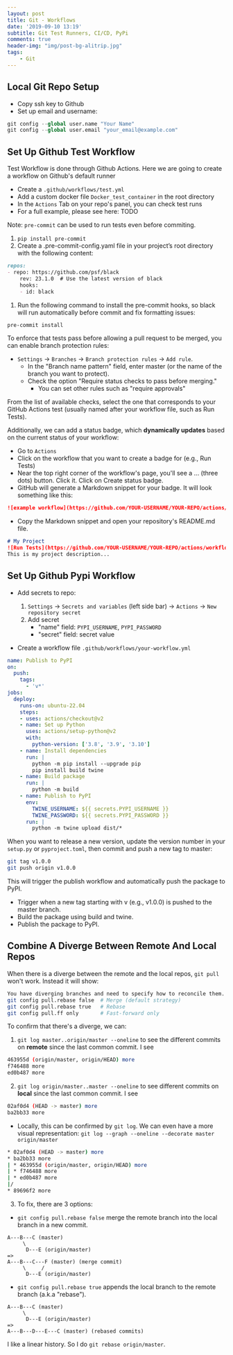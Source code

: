 ```yaml
---
layout: post
title: Git - Workflows
date: '2019-09-10 13:19'
subtitle: Git Test Runners, CI/CD, PyPi
comments: true
header-img: "img/post-bg-alitrip.jpg"
tags:
    - Git
---
```


## Local Git Repo Setup

- Copy ssh key to Github
- Set up email and username:

```python
git config --global user.name "Your Name"
git config --global user.email "your_email@example.com"
```

## Set Up Github Test Workflow

Test Workflow is done through Github Actions. Here we are going to create a workflow on Github's default runner

- Create a `.github/workflows/test.yml`
- Add a custom docker file `Docker_test_container`  in the root directory
- In the `Actions` Tab on your repo's panel, you can check test runs
- For a full example, please see here: TODO

Note: `pre-commit` can be used to run tests even before commiting.

1. `pip install pre-commit`
1. Create a .pre-commit-config.yaml file in your project’s root directory with the following content:

```markdown
repos:
- repo: https://github.com/psf/black
    rev: 23.1.0  # Use the latest version of black
    hooks:
    - id: black
```

1. Run the following command to install the pre-commit hooks, so black will run automatically before commit and fix formatting issues:

```bash
pre-commit install
```

To enforce that tests pass before allowing a pull request to be merged, you can enable branch protection rules:

- `Settings` -> `Branches` -> `Branch protection rules` -> `Add rule`.
  - In the "Branch name pattern" field, enter master (or the name of the branch you want to protect).
  - Check the option "Require status checks to pass before merging."
    - You can set other rules such as "require approvals"

From the list of available checks, select the one that corresponds to your GitHub Actions test (usually named after your workflow file, such as Run Tests).

Additionally, we can add a status badge, which **dynamically updates** based on the current status of your workflow:

- Go to `Actions`
- Click on the workflow that you want to create a badge for (e.g., Run Tests)
- Near the top right corner of the workflow's page, you'll see a ... (three dots) button. Click it. Click on Create status badge.
- GitHub will generate a Markdown snippet for your badge.  It will look something like this:

```markdown
![example workflow](https://github.com/YOUR-USERNAME/YOUR-REPO/actions/workflows/test.yml/badge.svg)
```

- Copy the Markdown snippet and open your repository's README.md file.

```markdown
# My Project
![Run Tests](https://github.com/YOUR-USERNAME/YOUR-REPO/actions/workflows/test.yml/badge.svg)
This is my project description...
```

## Set Up Github Pypi Workflow

- Add secrets to repo:
    1. `Settings` -> `Secrets and variables` (left side bar) -> `Actions` -> `New repository secret`
    2. Add secret
        - "name" field: `PYPI_USERNAME`, `PYPI_PASSWORD`
        - "secret" field: secret value

- Create a workflow file `.github/workflows/your-workflow.yml`

```yaml
name: Publish to PyPI
on:
  push:
    tags:
      - 'v*'
jobs:
  deploy:
    runs-on: ubuntu-22.04
    steps:
    - uses: actions/checkout@v2
    - name: Set up Python
      uses: actions/setup-python@v2
      with:
        python-version: ['3.8', '3.9', '3.10']
    - name: Install dependencies
      run: |
        python -m pip install --upgrade pip
        pip install build twine
    - name: Build package
      run: |
        python -m build
    - name: Publish to PyPI
      env:
        TWINE_USERNAME: ${{ secrets.PYPI_USERNAME }}
        TWINE_PASSWORD: ${{ secrets.PYPI_PASSWORD }}
      run: |
        python -m twine upload dist/*
```

When you want to release a new version, update the version number in your `setup.py` or `pyproject.toml`, then commit and push a new tag to master:

```bash
git tag v1.0.0
git push origin v1.0.0
```

This will trigger the publish workflow and automatically push the package to PyPI.

- Trigger when a new tag starting with v (e.g., v1.0.0) is pushed to the master branch.
- Build the package using build and twine.
- Publish the package to PyPI.

## Combine A Diverge Between Remote And Local Repos

When there is a diverge between the remote and the local repos, `git pull` won't work. Instead it will show:

```bash
You have diverging branches and need to specify how to reconcile them. Before performing the next pull operation, you can suppress this message by running one of the following commands:
git config pull.rebase false  # Merge (default strategy)
git config pull.rebase true   # Rebase
git config pull.ff only       # Fast-forward only
```

To confirm that there's a diverge, we can:

1. `git log master..origin/master --oneline` to see the different commits on **remote** since the last common commit. I see

```bash
463955d (origin/master, origin/HEAD) more
f746488 more
ed0b487 more
```

2. `git log origin/master..master --oneline` to see different commits on **local** since the last common commit. I see

```bash
02af0d4 (HEAD -> master) more
ba2bb33 more
```

- Locally, this can be confirmed by `git log`. We can even have a more visual representation: `git log --graph --oneline --decorate master origin/master`

```bash
* 02af0d4 (HEAD -> master) more
* ba2bb33 more
| * 463955d (origin/master, origin/HEAD) more
| * f746488 more
| * ed0b487 more
|/  
* 89696f2 more
```

3. To fix, there are 3 options:

- `git config pull.rebase false` merge the remote branch into the local branch in a new commit.

```
A---B---C (master)
     \
      D---E (origin/master)
=>
A---B---C---F (master) (merge commit)
     \     /
      D---E (origin/master)
```

- `git config pull.rebase true` appends the local branch to the remote branch (a.k.a "rebase").

```
A---B---C (master)
     \
      D---E (origin/master)
=>
A---B---D---E---C (master) (rebased commits)
```

I like a linear history. So I do `git rebase origin/master`.
